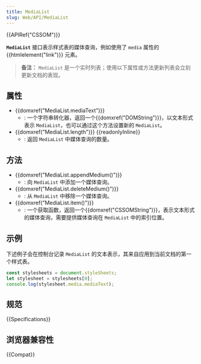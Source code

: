 ```yaml
---
title: MediaList
slug: Web/API/MediaList
---
```


{{APIRef("CSSOM")}}

**`MediaList`** 接口表示样式表的媒体查询，例如使用了 `media` 属性的{{htmlelement("link")}} 元素。

> **备注：** `MediaList` 是一个实时列表；使用以下属性或方法更新列表会立刻更新文档的表现。

## 属性

- {{domxref("MediaList.mediaText")}}
  - : 一个字符串转化器，返回一个{{domxref("DOMString")}}，以文本形式表示 `MediaList`，也可以通过这个方法设置新的 `MediaList`。
- {{domxref("MediaList.length")}} {{readonlyInline}}
  - : 返回 `MediaList` 中媒体查询的数量。

## 方法

- {{domxref("MediaList.appendMedium()")}}
  - : 向 `MediaList` 中添加一个媒体查询。
- {{domxref("MediaList.deleteMedium()")}}
  - : 从 `MediaList` 中移除一个媒体查询。
- {{domxref("MediaList.item()")}}
  - : 一个获取函数，返回一个{{domxref("CSSOMString")}}，表示文本形式的媒体查询，需要提供媒体查询在 `MediaList` 中的索引位置。

## 示例

下述例子会在控制台记录 `MediaList` 的文本表示，其来自应用到当前文档的第一个样式表。

```js
const stylesheets = document.styleSheets;
let stylesheet = stylesheets[0];
console.log(stylesheet.media.mediaText);
```

## 规范

{{Specifications}}

## 浏览器兼容性

{{Compat}}
